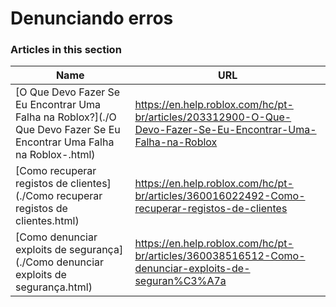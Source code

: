 # Denunciando erros  
### Articles in this section
Name|URL
-|-
[O Que Devo Fazer Se Eu Encontrar Uma Falha na Roblox?](./O Que Devo Fazer Se Eu Encontrar Uma Falha na Roblox-.html) |https://en.help.roblox.com/hc/pt-br/articles/203312900-O-Que-Devo-Fazer-Se-Eu-Encontrar-Uma-Falha-na-Roblox
[Como recuperar registos de clientes](./Como recuperar registos de clientes.html) |https://en.help.roblox.com/hc/pt-br/articles/360016022492-Como-recuperar-registos-de-clientes
[Como denunciar exploits de segurança](./Como denunciar exploits de segurança.html) |https://en.help.roblox.com/hc/pt-br/articles/360038516512-Como-denunciar-exploits-de-seguran%C3%A7a